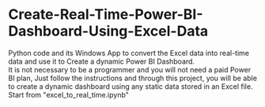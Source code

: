 # Create-Real-Time-Power-BI-Dashboard-Using-Excel-Data
Python code and its Windows App to convert the Excel data into real-time data and use it to Create a dynamic Power BI  Dashboard.<br>
It is not necessary to be a programmer and you will not need a paid Power BI plan, 
Just follow the instructions and through this project, you will be able to create a dynamic dashboard using any static data stored in an Excel file.<br>
Start from "excel_to_real_time.ipynb"
